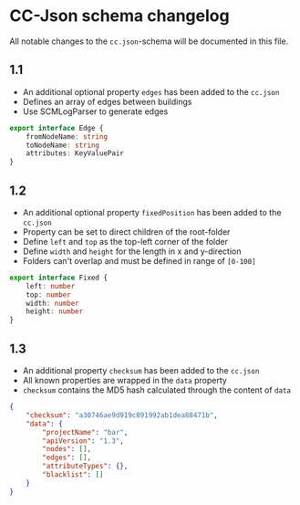 # CC-Json schema changelog

All notable changes to the `cc.json`-schema will be documented in this file.

## 1.1

-   An additional optional property `edges` has been added to the `cc.json`
-   Defines an array of edges between buildings
-   Use SCMLogParser to generate edges

```ts
export interface Edge {
	fromNodeName: string
	toNodeName: string
	attributes: KeyValuePair
}
```

## 1.2

-   An additional optional property `fixedPosition` has been added to the `cc.json`
-   Property can be set to direct children of the root-folder
-   Define `left` and `top` as the top-left corner of the folder
-   Define `width` and `height` for the length in x and y-direction
-   Folders can't overlap and must be defined in range of `[0-100]`

```ts
export interface Fixed {
	left: number
	top: number
	width: number
	height: number
}
```

## 1.3

-   An additional property `checksum` has been added to the `cc.json`
-   All known properties are wrapped in the `data` property
-   `checksum` contains the MD5 hash calculated through the content of `data`

```json
{
	"checksum": "a30746ae9d919c891992ab1dea88471b",
	"data": {
		"projectName": "bar",
		"apiVersion": "1.3",
		"nodes": [],
		"edges": [],
		"attributeTypes": {},
		"blacklist": []
	}
}
```
